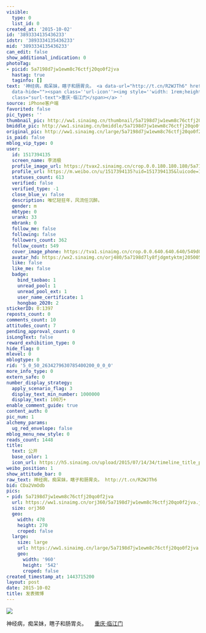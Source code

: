 ```yaml
---
visible:
  type: 0
  list_id: 0
created_at: '2015-10-02'
id: '3893334135436233'
idstr: '3893334135436233'
mid: '3893334135436233'
can_edit: false
show_additional_indication: 0
photoTag:
- picid: 5a7198d7jw1ewm8c76ctfj20qo0f2jva
  hastag: true
  taginfo: []
text: '神经病，痴呆妹，瞎子和肠胃炎。 <a data-url="http://t.cn/R2WJTh6" href="https://m.weibo.cn/p/index?containerid=23065700428008650010300000012&luicode=10000011&lfid=2304131517394135_-_WEIBO_SECOND_PROFILE_WEIBO"
  data-hide=""><span class=''url-icon''><img style=''width: 1rem;height: 1rem'' src=''https://h5.sinaimg.cn/upload/2015/09/25/3/timeline_card_small_location_default.png''></span><span
  class="surl-text">重庆·临江门</span></a> '
source: iPhone客户端
favorited: false
pic_types: ''
thumbnail_pic: http://ww1.sinaimg.cn/thumbnail/5a7198d7jw1ewm8c76ctfj20qo0f2jva.jpg
bmiddle_pic: http://ww1.sinaimg.cn/bmiddle/5a7198d7jw1ewm8c76ctfj20qo0f2jva.jpg
original_pic: http://ww1.sinaimg.cn/large/5a7198d7jw1ewm8c76ctfj20qo0f2jva.jpg
is_paid: false
mblog_vip_type: 0
user:
  id: 1517394135
  screen_name: 李消极
  profile_image_url: https://tvax2.sinaimg.cn/crop.0.0.180.180.180/5a7198d7ly8fjdgmtyktmj20500500so.jpg?KID=imgbed,tva&Expires=1606399523&ssig=hJw%2BDa0H3c
  profile_url: https://m.weibo.cn/u/1517394135?uid=1517394135&luicode=10000011&lfid=2304131517394135_-_WEIBO_SECOND_PROFILE_WEIBO
  statuses_count: 613
  verified: false
  verified_type: -1
  close_blue_v: false
  description: 唯忆轻狂年，风流任沉醉。
  gender: m
  mbtype: 0
  urank: 33
  mbrank: 0
  follow_me: false
  following: false
  followers_count: 362
  follow_count: 549
  cover_image_phone: https://tva1.sinaimg.cn/crop.0.0.640.640.640/549d0121tw1egm1kjly3jj20hs0hsq4f.jpg
  avatar_hd: https://wx2.sinaimg.cn/orj480/5a7198d7ly8fjdgmtyktmj20500500so.jpg
  like: false
  like_me: false
  badge:
    bind_taobao: 1
    unread_pool: 1
    unread_pool_ext: 1
    user_name_certificate: 1
    hongbao_2020: 2
stickerID: 0:1397
reposts_count: 0
comments_count: 10
attitudes_count: 7
pending_approval_count: 0
isLongText: false
reward_exhibition_type: 0
hide_flag: 0
mlevel: 0
mblogtype: 0
rid: '5_0_50_2634279630785400200_0_0_0'
more_info_type: 0
extern_safe: 0
number_display_strategy:
  apply_scenario_flag: 3
  display_text_min_number: 1000000
  display_text: 100万+
enable_comment_guide: true
content_auth: 0
pic_num: 1
alchemy_params:
  ug_red_envelope: false
mblog_menu_new_style: 0
reads_count: 1448
title:
  text: 公开
  base_color: 1
  icon_url: https://h5.sinaimg.cn/upload/2015/07/14/34/timeline_title_public_default.png
weibo_position: 1
show_attitude_bar: 0
raw_text: 神经病，痴呆妹，瞎子和肠胃炎。 http://t.cn/R2WJTh6 ​​​
bid: CDa2VmOdb
pics:
- pid: 5a7198d7jw1ewm8c76ctfj20qo0f2jva
  url: https://ww1.sinaimg.cn/orj360/5a7198d7jw1ewm8c76ctfj20qo0f2jva.jpg
  size: orj360
  geo:
    width: 478
    height: 270
    croped: false
  large:
    size: large
    url: https://ww1.sinaimg.cn/large/5a7198d7jw1ewm8c76ctfj20qo0f2jva.jpg
    geo:
      width: '960'
      height: '542'
      croped: false
created_timestamp_at: 1443715200
layout: post
date: 2015-10-02
title: 发表微博
---
```


![](https://image.baidu.com/search/down?url=http://ww1.sinaimg.cn/large/5a7198d7jw1ewm8c76ctfj20qo0f2jva.jpg)

神经病，痴呆妹，瞎子和肠胃炎。 <a data-url="http://t.cn/R2WJTh6" href="https://m.weibo.cn/p/index?containerid=23065700428008650010300000012&luicode=10000011&lfid=2304131517394135_-_WEIBO_SECOND_PROFILE_WEIBO" data-hide=""><span class='url-icon'><img style='width: 1rem;height: 1rem' src='https://h5.sinaimg.cn/upload/2015/09/25/3/timeline_card_small_location_default.png'></span><span class="surl-text">重庆·临江门</span></a> 

